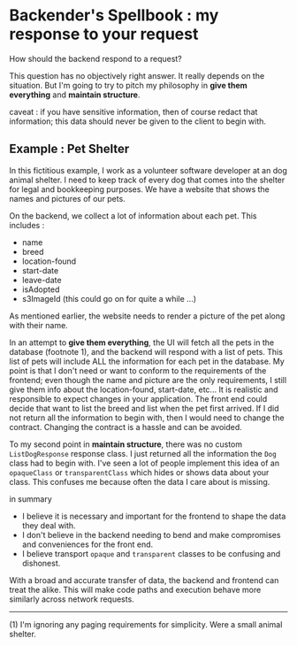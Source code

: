# Backender's Spellbook : my response to your request
How should the backend respond to a request? 

This question has no objectively right answer. It really depends on the situation. But I'm going to 
try to pitch my philosophy in **give them everything** and **maintain structure**. 

caveat : if you have sensitive information, then of course redact that information; this data should never be given to the client to begin with.

## Example : Pet Shelter 
In this fictitious example, I work as a volunteer software developer at an dog animal shelter. I need to 
keep track of every dog that comes into the shelter for legal and bookkeeping purposes. We have a 
website that shows the names and pictures of our pets. 

On the backend, we collect a lot of information about each pet. This includes : 
- name 
- breed
- location-found
- start-date
- leave-date
- isAdopted
- s3ImageId
(this could go on for quite a while ...)

As mentioned earlier, the website needs to render a picture of the pet along with their name. 

In an attempt to **give them everything**, the UI will fetch all the pets in the database (footnote 1), and
the backend will respond with a list of pets. This list of pets will include ALL the information for each pet in the database. 
My point is that I don't need or want to conform to the requirements of the frontend; 
even though the name and picture are the only requirements, I still give them info about the location-found, start-date, etc...
It is realistic and responsible to expect changes in your application. 
The front end could decide that want to list the breed and list when the pet first arrived. If I did not return all the information to 
begin with, then I would need to change the contract. Changing the contract is a hassle and can be avoided.

To my second point in **maintain structure**, there was no custom `ListDogResponse` response class. I just returned all the 
information the `Dog` class had to begin with. I've seen a lot of people implement this idea of an `opaqueClass` or `transparentClass`
which hides or shows data about your class. This confuses me because often the data I care about is missing. 

in summary
- I believe it is necessary and important for the frontend to shape the data they deal with. 
- I don't believe in the backend needing to bend and make compromises and conveniences for the front end. 
- I believe transport `opaque` and `transparent` classes to be confusing and dishonest.

With a broad and accurate transfer of data, the backend and frontend can treat the alike. This will make code paths and
execution behave more similarly across network requests. 

---
(1) I'm ignoring any paging requirements for simplicity. Were a small animal shelter.
